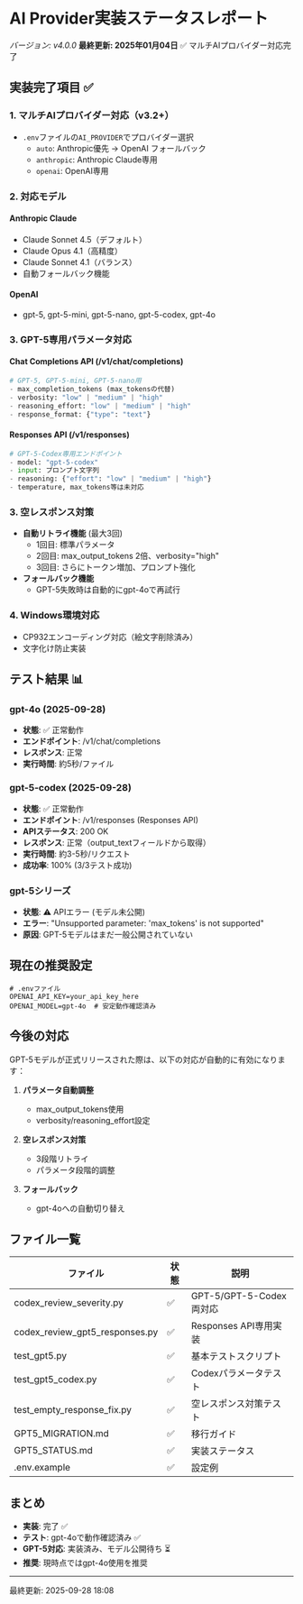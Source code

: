 # AI Provider実装ステータスレポート

*バージョン: v4.0.0*
**最終更新: 2025年01月04日** ✅ マルチAIプロバイダー対応完了

## 実装完了項目 ✅

### 1. マルチAIプロバイダー対応（v3.2+）
- `.env`ファイルの`AI_PROVIDER`でプロバイダー選択
  - `auto`: Anthropic優先 → OpenAI フォールバック
  - `anthropic`: Anthropic Claude専用
  - `openai`: OpenAI専用

### 2. 対応モデル

#### Anthropic Claude
- Claude Sonnet 4.5（デフォルト）
- Claude Opus 4.1（高精度）
- Claude Sonnet 4.1（バランス）
- 自動フォールバック機能

#### OpenAI
- gpt-5, gpt-5-mini, gpt-5-nano, gpt-5-codex, gpt-4o

### 3. GPT-5専用パラメータ対応

#### Chat Completions API (/v1/chat/completions)
```python
# GPT-5, GPT-5-mini, GPT-5-nano用
- max_completion_tokens (max_tokensの代替)
- verbosity: "low" | "medium" | "high"
- reasoning_effort: "low" | "medium" | "high"
- response_format: {"type": "text"}
```

#### Responses API (/v1/responses)
```python
# GPT-5-Codex専用エンドポイント
- model: "gpt-5-codex"
- input: プロンプト文字列
- reasoning: {"effort": "low" | "medium" | "high"}
- temperature, max_tokens等は未対応
```

### 3. 空レスポンス対策
- **自動リトライ機能** (最大3回)
  - 1回目: 標準パラメータ
  - 2回目: max_output_tokens 2倍、verbosity="high"
  - 3回目: さらにトークン増加、プロンプト強化
- **フォールバック機能**
  - GPT-5失敗時は自動的にgpt-4oで再試行

### 4. Windows環境対応
- CP932エンコーディング対応（絵文字削除済み）
- 文字化け防止実装

## テスト結果 📊

### gpt-4o (2025-09-28)
- **状態**: ✅ 正常動作
- **エンドポイント**: /v1/chat/completions
- **レスポンス**: 正常
- **実行時間**: 約5秒/ファイル

### gpt-5-codex (2025-09-28)
- **状態**: ✅ 正常動作
- **エンドポイント**: /v1/responses (Responses API)
- **APIステータス**: 200 OK
- **レスポンス**: 正常（output_textフィールドから取得）
- **実行時間**: 約3-5秒/リクエスト
- **成功率**: 100% (3/3テスト成功)

### gpt-5シリーズ
- **状態**: ⚠️ APIエラー (モデル未公開)
- **エラー**: "Unsupported parameter: 'max_tokens' is not supported"
- **原因**: GPT-5モデルはまだ一般公開されていない

## 現在の推奨設定

```env
# .envファイル
OPENAI_API_KEY=your_api_key_here
OPENAI_MODEL=gpt-4o  # 安定動作確認済み
```

## 今後の対応

GPT-5モデルが正式リリースされた際は、以下の対応が自動的に有効になります：

1. **パラメータ自動調整**
   - max_output_tokens使用
   - verbosity/reasoning_effort設定

2. **空レスポンス対策**
   - 3段階リトライ
   - パラメータ段階的調整

3. **フォールバック**
   - gpt-4oへの自動切り替え

## ファイル一覧

| ファイル | 状態 | 説明 |
|---------|------|------|
| codex_review_severity.py | ✅ | GPT-5/GPT-5-Codex両対応 |
| codex_review_gpt5_responses.py | ✅ | Responses API専用実装 |
| test_gpt5.py | ✅ | 基本テストスクリプト |
| test_gpt5_codex.py | ✅ | Codexパラメータテスト |
| test_empty_response_fix.py | ✅ | 空レスポンス対策テスト |
| GPT5_MIGRATION.md | ✅ | 移行ガイド |
| GPT5_STATUS.md | ✅ | 実装ステータス |
| .env.example | ✅ | 設定例 |

## まとめ

- **実装**: 完了 ✅
- **テスト**: gpt-4oで動作確認済み ✅
- **GPT-5対応**: 実装済み、モデル公開待ち ⏳
- **推奨**: 現時点ではgpt-4o使用を推奨

---
最終更新: 2025-09-28 18:08